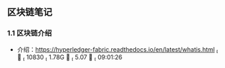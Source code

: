 ## 区块链笔记

### 1.1 区块链介绍

* 介绍：https://hyperledger-fabric.readthedocs.io/en/latest/whatis.html                                                                                                                                                                        10830  1.78G   5.07    09:01:26

